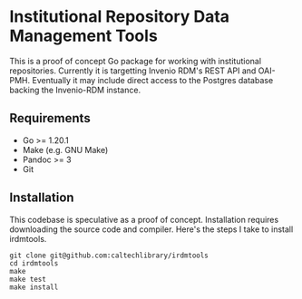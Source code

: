
Institutional Repository Data Management Tools
==============================================

This is a proof of concept Go package for working with institutional
repositories. Currently it is targetting Invenio RDM's REST API and
OAI-PMH. Eventually it may include direct access to the Postgres database
backing the Invenio-RDM instance.

Requirements
------------

- Go >= 1.20.1
- Make (e.g. GNU Make)
- Pandoc >= 3
- Git

Installation
------------

This codebase is speculative as a proof of concept. Installation requires
downloading the source code and compiler. Here's the steps I take to
install irdmtools.

~~~
git clone git@github.com:caltechlibrary/irdmtools
cd irdmtools
make
make test
make install
~~~


